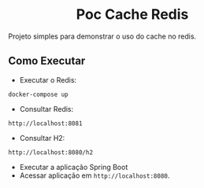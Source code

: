 <h1 align="center">
  Poc Cache Redis
</h1>


Projeto simples para demonstrar o uso do cache no redis.

## Como Executar

- Executar o Redis:
```
docker-compose up
```
- Consultar Redis:
```
http://localhost:8081
```
- Consultar H2:
```
http://localhost:8080/h2
```
- Executar a aplicação Spring Boot
- Acessar aplicação em `http://localhost:8080`.

